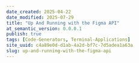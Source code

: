 ```yaml
---
date_created: 2025-04-22
date_modified: 2025-07-29
title: "Up And Running with the Figma API"
at_semantic_version: 0.0.0.1
publish: true
tags: [Code-Generators, Terminal-Applications]
site_uuid: c4a89e0d-d1ab-4a2d-bf7c-7d5adea1a63a
slug: up-and-running-with-the-figma-api
---
```


